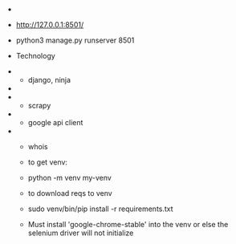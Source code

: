 *
*  http://127.0.0.1:8501/
*  python3 manage.py runserver 8501

*  Technology
*  - django, ninja
*
*  - scrapy
*  - google api client
*  - whois
 
   - to get venv:
   -   python -m venv my-venv
   - to download reqs to venv
   -   sudo venv/bin/pip install -r requirements.txt
 
   -  Must install 'google-chrome-stable' into the venv or else the selenium driver will not initialize
